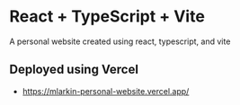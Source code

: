 # React + TypeScript + Vite

A personal website created using react, typescript, and vite

## Deployed using Vercel 
- https://mlarkin-personal-website.vercel.app/
